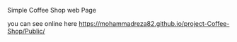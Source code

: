Simple Coffee Shop web Page

you can see online here https://mohammadreza82.github.io/project-Coffee-Shop/Public/
